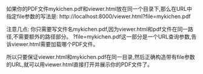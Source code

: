 如果你的PDF文件mykichen.pdf和viewer.html放在同一个目录下,那么在URL中指定file参数的写法是:
http://localhost:8000/viewer.html?file=mykichen.pdf

注意几点:
你只需要写文件名mykichen.pdf,因为viewer.html和pdf文件在同一路径,不需要额外的路径部分。
?file=mykichen.pdf这一部分是一个URL查询参数,告诉viewer.html需要加载哪个PDF文件。

所以只要保证viewer.html和mykichen.pdf在同一目录,然后正确构造带有file参数的URL,就可以用viewer.html直接打开并展示你的PDF文件了。
